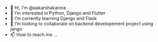 - 👋 Hi, I’m @aakarshakarora
- 👀 I’m interested in Python, Django and Flutter
- 🌱 I’m currently learning Django and Flask
- 💞️ I’m looking to collaborate on backend developement project using jango
- 📫 How to reach me ...

<!---
aakarshakarora/aakarshakarora is a ✨ special ✨ repository because its `README.md` (this file) appears on your GitHub profile.
You can click the Preview link to take a look at your changes.
--->
